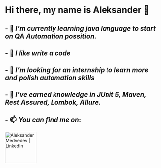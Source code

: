 # Hi there, my name is Aleksander 👋



## - 🔭 _I’m currently learning java language to start on QA Automation possition._
## - 👯 _I like write a code_
## - 🤔 _I’m looking for an internship to learn more and polish automation skills_
## - 💬 _I've earned knowledge in JUnit 5, Maven, Rest Assured, Lombok, Allure._ 
## - 📫 _You can find me on_:
[<img align="left" alt="Aleksander Medvedev | LinkedIn" width="100px" src= https://github.com/AleksanderQA/AleksanderQA/assets/144763744/1a1efdaa-f855-4bff-80e1-7f5a8f8fb53f/>][linkedin]

































[Linkedin]: https://www.linkedin.com/in/aleksander-medvedev-a39715288/
